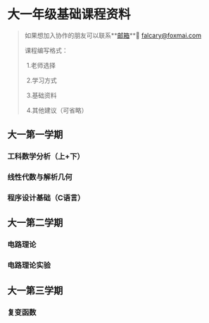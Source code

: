 # 大一年级基础课程资料

> 如果想加入协作的朋友可以联系**[邮箱](tomail:falcary@foxmail.com)**📮 falcary@foxmai.com
>
> 课程编写格式：
>
> ​	1.老师选择
>
> ​	2.学习方式
>
> ​	3.基础资料
>
> ​	4.其他建议（可省略）

## 大一第一学期

### 工科数学分析（上+下）



### 线性代数与解析几何



### 程序设计基础（C语言）





## 大一第二学期

### 电路理论



### 电路理论实验







## 大一第三学期

### 复变函数
